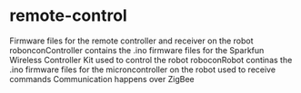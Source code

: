 # remote-control
Firmware files for the remote controller and receiver on the robot
robonconController contains the .ino firmware files for the Sparkfun Wireless Controller Kit used to control the robot
roboconRobot continas the .ino firmware files for the microncontroller on the robot used to receive commands
Communication happens over ZigBee
